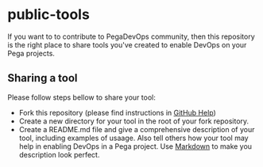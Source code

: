 # public-tools
If you want to to contribute to PegaDevOps community, then this repository is the right place to share tools you've created to enable DevOps on your Pega projects.  
## Sharing a tool
Please follow steps bellow to share your tool:
* Fork this repository (please find instructions in [GitHub Help](https://help.github.com/articles/fork-a-repo/))
* Create a new directory for your tool in the root of your fork repository.
* Create a README.md file and give a comprehensive description of your tool, including examples of usaage. Also tell others how your tool may help in enabling DevOps in a Pega project. Use [Markdown](https://guides.github.com/features/mastering-markdown/) to make you description look perfect.
